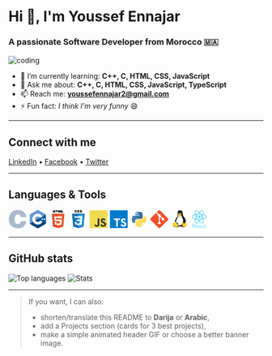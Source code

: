 <!-- Banner -->

# Hi 👋, I'm **Youssef Ennajar**
### A passionate Software Developer from **Morocco** 🇲🇦

<img align="center" alt="coding" width="600" src="https://badge.mediaplus.ma/binary/yousenna" />

- 🔭 I’m currently learning: **C++, C, HTML, CSS, JavaScript**  
- 💬 Ask me about: **C++, C, HTML, CSS, JavaScript, TypeScript**  
- 📫 Reach me: **youssefennajar2@gmail.com**  
- ⚡ Fun fact: *I think I’m very funny* 😄

---

## Connect with me
<p>
  <a href="https://www.linkedin.com/in/youssef-ennajar" target="_blank">LinkedIn</a> •
  <a href="https://facebook.com/youssef.ennajar" target="_blank">Facebook</a> •
  <a href="https://twitter.com/" target="_blank">Twitter</a>
</p>

---

## Languages & Tools
<p align="left">
  <img src="https://raw.githubusercontent.com/devicons/devicon/master/icons/c/c-original.svg" title="C" width="36" height="36"/>
  <img src="https://raw.githubusercontent.com/devicons/devicon/master/icons/cplusplus/cplusplus-original.svg" title="C++" width="36" height="36"/>
  <img src="https://raw.githubusercontent.com/devicons/devicon/master/icons/html5/html5-original-wordmark.svg" title="HTML5" width="36" height="36"/>
  <img src="https://raw.githubusercontent.com/devicons/devicon/master/icons/css3/css3-original-wordmark.svg" title="CSS3" width="36" height="36"/>
  <img src="https://raw.githubusercontent.com/devicons/devicon/master/icons/javascript/javascript-original.svg" title="JavaScript" width="36" height="36"/>
  <img src="https://raw.githubusercontent.com/devicons/devicon/master/icons/typescript/typescript-original.svg" title="TypeScript" width="36" height="36"/>
  <img src="https://raw.githubusercontent.com/devicons/devicon/master/icons/python/python-original.svg" title="Python" width="36" height="36"/>
  <img src="https://raw.githubusercontent.com/devicons/devicon/master/icons/git/git-original.svg" title="Git" width="36" height="36"/>
  <img src="https://raw.githubusercontent.com/devicons/devicon/master/icons/linux/linux-original.svg" title="Linux" width="36" height="36"/>
  <img src="https://raw.githubusercontent.com/devicons/devicon/master/icons/react/react-original-wordmark.svg" title="React" width="36" height="36"/>
</p>

---

## GitHub stats
<p>
  <img alt="Top languages" src="https://github-readme-stats.vercel.app/api/top-langs?username=youssef43a&show_icons=true&locale=en&layout=compact" />
  <img alt="Stats" src="https://github-readme-stats.vercel.app/api?username=youssef43a&show_icons=true&locale=en" />
</p>

---

> If you want, I can also:
> - shorten/translate this README to **Darija** or **Arabic**,
> - add a Projects section (cards for 3 best projects),
> - make a simple animated header GIF or choose a better banner image.

